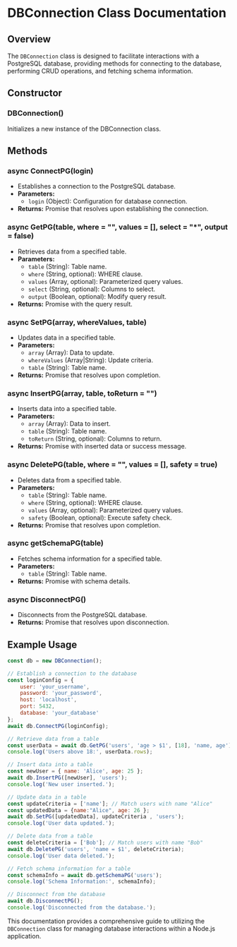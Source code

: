 # DBConnection Class Documentation

## Overview
The `DBConnection` class is designed to facilitate interactions with a PostgreSQL database, providing methods for connecting to the database, performing CRUD operations, and fetching schema information.

## Constructor

### DBConnection()
Initializes a new instance of the DBConnection class.

## Methods

### async ConnectPG(login)
- Establishes a connection to the PostgreSQL database.
- **Parameters:**
  - `login` (Object): Configuration for database connection.
- **Returns:** Promise that resolves upon establishing the connection.

### async GetPG(table, where = "", values = [], select = "*", output = false)
- Retrieves data from a specified table.
- **Parameters:**
  - `table` (String): Table name.
  - `where` (String, optional): WHERE clause.
  - `values` (Array, optional): Parameterized query values.
  - `select` (String, optional): Columns to select.
  - `output` (Boolean, optional): Modify query result.
- **Returns:** Promise with the query result.

### async SetPG(array, whereValues, table)
- Updates data in a specified table.
- **Parameters:**
  - `array` (Array): Data to update.
  - `whereValues` (Array|String): Update criteria.
  - `table` (String): Table name.
- **Returns:** Promise that resolves upon completion.

### async InsertPG(array, table, toReturn = "")
- Inserts data into a specified table.
- **Parameters:**
  - `array` (Array): Data to insert.
  - `table` (String): Table name.
  - `toReturn` (String, optional): Columns to return.
- **Returns:** Promise with inserted data or success message.

### async DeletePG(table, where = "", values = [], safety = true)
- Deletes data from a specified table.
- **Parameters:**
  - `table` (String): Table name.
  - `where` (String, optional): WHERE clause.
  - `values` (Array, optional): Parameterized query values.
  - `safety` (Boolean, optional): Execute safety check.
- **Returns:** Promise that resolves upon completion.

### async getSchemaPG(table)
- Fetches schema information for a specified table.
- **Parameters:**
  - `table` (String): Table name.
- **Returns:** Promise with schema details.

### async DisconnectPG()
- Disconnects from the PostgreSQL database.
- **Returns:** Promise that resolves upon disconnection.

## Example Usage

```javascript
const db = new DBConnection();

// Establish a connection to the database
const loginConfig = {
    user: 'your_username',
    password: 'your_password',
    host: 'localhost',
    port: 5432,
    database: 'your_database'
};
await db.ConnectPG(loginConfig);

// Retrieve data from a table
const userData = await db.GetPG('users', 'age > $1', [18], 'name, age');
console.log('Users above 18:', userData.rows);

// Insert data into a table
const newUser = { name: 'Alice', age: 25 };
await db.InsertPG([newUser], 'users');
console.log('New user inserted.');

// Update data in a table
const updateCriteria = ['name']; // Match users with name "Alice"
const updatedData = {name:"Alice", age: 26 };
await db.SetPG([updatedData], updateCriteria , 'users');
console.log('User data updated.');

// Delete data from a table
const deleteCriteria = ['Bob']; // Match users with name "Bob"
await db.DeletePG('users', 'name = $1', deleteCriteria);
console.log('User data deleted.');

// Fetch schema information for a table
const schemaInfo = await db.getSchemaPG('users');
console.log('Schema Information:', schemaInfo);

// Disconnect from the database
await db.DisconnectPG();
console.log('Disconnected from the database.');

```

This documentation provides a comprehensive guide to utilizing the `DBConnection` class for managing database interactions within a Node.js application.